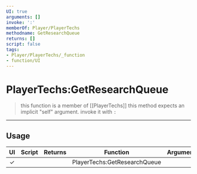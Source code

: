```yaml
---
UI: true
arguments: []
invoke: ':'
memberOf: Player/PlayerTechs
methodname: GetResearchQueue
returns: []
script: false
tags:
- Player/PlayerTechs/_function
- function/UI
---
```

# PlayerTechs:GetResearchQueue
> this function is a member of [[PlayerTechs]]
> this method expects an implicit "self" argument. invoke it with `:`
-----
## Usage
|  UI | Script | Returns | Function | Arguments |
|:---:|:------:|-------:|:--------:|:---------|
|✓| ||PlayerTechs:GetResearchQueue||

